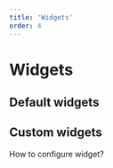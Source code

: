 ```yaml
---
title: 'Widgets'
order: 4
---
```


# Widgets

## Default widgets



## Custom widgets

How to configure widget?
